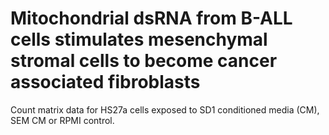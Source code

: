# Mitochondrial dsRNA from B-ALL cells stimulates mesenchymal stromal cells to become cancer associated fibroblasts
Count matrix data for HS27a cells exposed to SD1 conditioned media (CM), SEM CM or RPMI control. 
